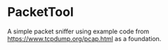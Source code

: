 # PacketTool
A simple packet sniffer using example code from https://www.tcpdump.org/pcap.html as a foundation. 
